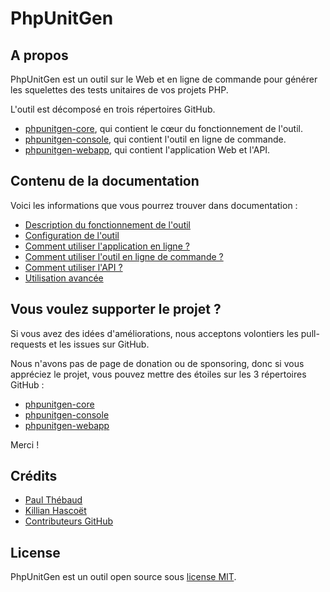 # PhpUnitGen

## A propos

PhpUnitGen est un outil sur le Web et en ligne de commande pour générer les
squelettes des tests unitaires de vos projets PHP.

L'outil est décomposé en trois répertoires GitHub.

- [phpunitgen-core](https://github.com/paul-thebaud/phpunitgen-core), qui contient le cœur du fonctionnement de l'outil.
- [phpunitgen-console](https://github.com/paul-thebaud/phpunitgen-console), qui contient l'outil en ligne de commande.
- [phpunitgen-webapp](https://github.com/paul-thebaud/phpunitgen-webapp), qui contient l'application Web et l'API.

## Contenu de la documentation

Voici les informations que vous pourrez trouver dans documentation :

- [Description du fonctionnement de l'outil](/fr/how-does-it-works.md)
- [Configuration de l'outil](/fr/configuration.md)
- [Comment utiliser l'application en ligne ?](/fr/webapp.md)
- [Comment utiliser l'outil en ligne de commande ?](/fr/command-line.md)
- [Comment utiliser l'API ?](/fr/api.md)
- [Utilisation avancée](/fr/advanced-usage.md)

## Vous voulez supporter le projet ?

Si vous avez des idées d'améliorations, nous acceptons volontiers les pull-requests et les issues sur GitHub.

Nous n'avons pas de page de donation ou de sponsoring, donc si vous appréciez le projet, vous pouvez
mettre des étoiles sur les 3 répertoires GitHub : 

- [phpunitgen-core](https://github.com/paul-thebaud/phpunitgen-core)
- [phpunitgen-console](https://github.com/paul-thebaud/phpunitgen-console)
- [phpunitgen-webapp](https://github.com/paul-thebaud/phpunitgen-webapp)

Merci !

## Crédits

- [Paul Thébaud](https://github/paul-thebaud)
- [Killian Hascoët](https://github.com/KillianH)
- [Contributeurs GitHub](https://github.com/paul-thebaud/phpunitgen-core/graphs/contributors)

## License

PhpUnitGen est un outil open source sous
[license MIT](https://opensource.org/licenses/MIT).

